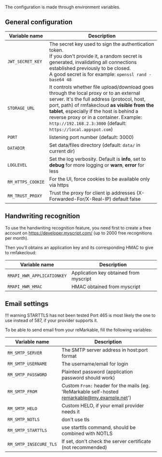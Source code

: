 The configuration is made through environment variables.

## General configuration

| Variable name     | Description |
|-------------------|-------------|
| `JWT_SECRET_KEY`  | The secret key used to sign the authentication token.<br>If you don't provide it, a random secret is generated, invalidating all connections established previously to be closed.<br>A good secret is for example: `openssl rand -base64 48` |
| `STORAGE_URL`     | It controls whether file upload/download goes through the local proxy or to an external server. It's the full address (protocol, host, port, path) of rmfakecloud **as visible from the tablet**, especially if the host is behind a reverse proxy or in a container. Example: `http://192.168.2.3:3000` (default: `https://local.appspot.com`) |
| `PORT`            | listening port number (default: 3000) |
| `DATADIR`         | Set data/files directory (default: `data/` in current dir) |
| `LOGLEVEL`        | Set the log verbosity. Default is **info**, set to **debug** for more logging or **warn**, **error** for less |
| `RM_HTTPS_COOKIE` | For the UI, force cookies to be available only via https |
| `RM_TRUST_PROXY`  | Trust the proxy for client ip addresses (X-Forwarded-For/X-Real-IP) default false |

## Handwriting recognition

To use the handwriting recognition feature, you need first to create a free account on <https://developer.myscript.com/> (up to 2000 free recognitions per month).

Then you'll obtains an application key and its corresponding HMAC to give to rmfakecloud:

| Variable name              | Description |
|----------------------------|-------------|
| `RMAPI_HWR_APPLICATIONKEY` | Application key obtained from myscript |
| `RMAPI_HWR_HMAC`           | HMAC obtained from myscript |

## Email settings

!!! warning
    STARTTLS has not been tested
    Port 465 is most likely the one to use instead of 587, if your provider supports it.

To be able to send email from your reMarkable, fill the following variables:

| Variable name          | Description |
|------------------------|-------------|
| `RM_SMTP_SERVER`       | The SMTP server address in  host:port format |
| `RM_SMTP_USERNAME`     | The username/email for login |
| `RM_SMTP_PASSWORD`     | Plaintext password (application password should work) |
| `RM_SMTP_FROM`         | Custom `From:` header for the mails (eg. 'ReMarkable self-hosted <remarkable@my.example.net>') |
| `RM_SMTP_HELO`         | Custom HELO, if your email provider needs it |
| `RM_SMTP_NOTLS` | don't use tls |
| `RM_SMTP_STARTTLS` | use starttls command, should be combined with NOTLS |
| `RM_SMTP_INSECURE_TLS` | If set, don't check the server certificate (not recommended) |
